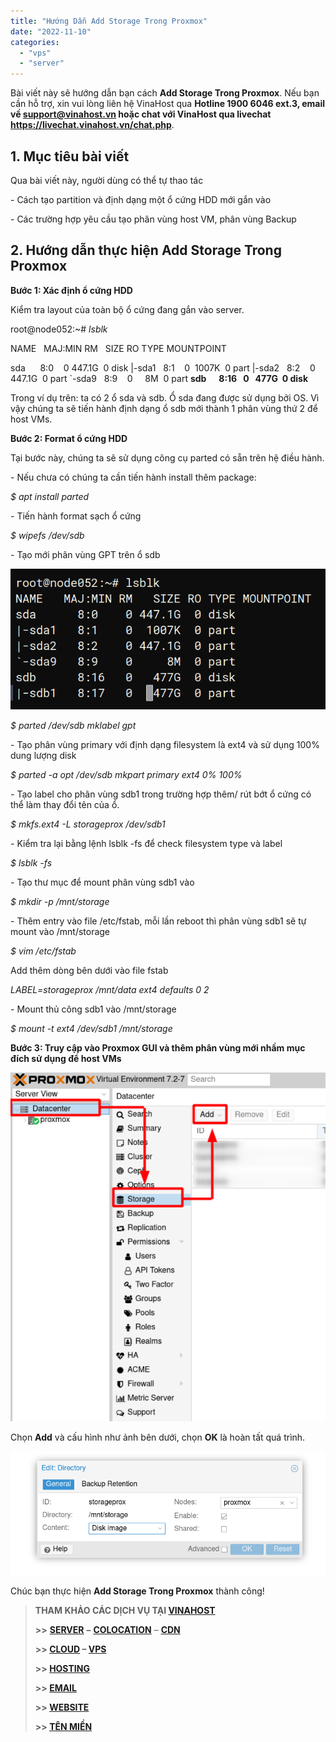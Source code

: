 ```yaml
---
title: "Hướng Dẫn Add Storage Trong Proxmox"
date: "2022-11-10"
categories: 
  - "vps"
  - "server"
---
```


Bài viết này sẽ hướng dẫn bạn cách **Add Storage Trong Proxmox**. Nếu bạn cần hỗ trợ, xin vui lòng liên hệ VinaHost qua **Hotline 1900 6046 ext.3, email về support@vinahost.vn hoặc chat với VinaHost qua livechat https://livechat.vinahost.vn/chat.php**.

## 1\. Mục tiêu bài viết

Qua bài viết này, người dùng có thể tự thao tác

\- Cách tạo partition và định dạng một ổ cứng HDD mới gắn vào

\- Các trường hợp yêu cầu tạo phân vùng host VM, phân vùng Backup

## 2\. Hướng dẫn thực hiện Add Storage Trong Proxmox

**Bước 1: Xác định ổ cứng HDD**

Kiểm tra layout của toàn bộ ổ cứng đang gắn vào server.

root@node052:~# _lsblk_

NAME   MAJ:MIN RM   SIZE RO TYPE MOUNTPOINT

sda      8:0    0 447.1G  0 disk
|-sda1   8:1    0  1007K  0 part
|-sda2   8:2    0 447.1G  0 part
\`-sda9   8:9    0     8M  0 part
**sdb      8:16   0   477G  0 disk** 

Trong ví dụ trên: ta có 2 ổ sda và sdb. Ổ sda đang được sử dụng bởi OS. Vì vậy chúng ta sẽ tiến hành định dạng ổ sdb mới thành 1 phân vùng thứ 2 để host VMs.

**Bước 2: Format ổ cứng HDD**

Tại bước này, chúng ta sẽ sử dụng công cụ parted có sẵn trên hệ điều hành.

\- Nếu chưa có chúng ta cần tiến hành install thêm package:

_$ apt install parted_

\- Tiến hành format sạch ổ cứng

_$ wipefs /dev/sdb_

\- Tạo mới phân vùng GPT trên ổ sdb

![Add Storage Trong Proxmox](images/huong-dan-add-storage-trong-proxmox-1.png)

_$ parted /dev/sdb mklabel gpt_

\- Tạo phân vùng primary với định dạng filesystem là ext4 và sử dụng 100% dung lượng disk

_$ parted -a opt /dev/sdb mkpart primary ext4 0% 100%_

_\-_ Tạo label cho phân vùng sdb1 trong trường hợp thêm/ rút bớt ổ cứng có thể làm thay đổi tên của ổ.

_$ mkfs.ext4 -L storageprox /dev/sdb1_

_\-_ Kiểm tra lại bằng lệnh lsblk -fs để check filesystem type và label

_$ lsblk -fs_

_\-_ Tạo thư mục để mount phân vùng sdb1 vào

_$ mkdir -p /mnt/storage_

\- Thêm entry vào file /etc/fstab, mỗi lần reboot thì phân vùng sdb1 sẽ tự mount vào /mnt/storage

_$ vim /etc/fstab_

Add thêm dòng bên dưới vào file fstab

_LABEL=storageprox /mnt/data ext4 defaults 0 2_

\- Mount thủ công sdb1 vào /mnt/storage

_$ mount -t ext4 /dev/sdb1 /mnt/storage_

**Bước 3: Truy cập vào Proxmox GUI và thêm phân vùng mới nhầm mục đích sử dụng để host VMs**

![Add Storage Trong Proxmox](images/huong-dan-add-storage-trong-proxmox-2.png)

Chọn **Add** và cấu hình như ảnh bên dưới, chọn **OK** là hoàn tất quá trình.

![Add Storage Trong Proxmox](images/huong-dan-add-storage-trong-proxmox-3.png)

Chúc bạn thực hiện **Add Storage Trong Proxmox** thành công!

> **THAM KHẢO CÁC DỊCH VỤ TẠI [VINAHOST](https://kb.vinahost.vn/)**
> 
> **\>>** [**SERVER**](https://vinahost.vn/thue-may-chu-rieng/) **–** [**COLOCATION**](https://vinahost.vn/colocation.html) – [**CDN**](https://vinahost.vn/dich-vu-cdn-chuyen-nghiep)
> 
> **\>> [CLOUD](https://vinahost.vn/cloud-server-gia-re/) – [VPS](https://vinahost.vn/vps-ssd-chuyen-nghiep/)**
> 
> **\>> [HOSTING](https://vinahost.vn/wordpress-hosting)**
> 
> **\>> [EMAIL](https://vinahost.vn/email-hosting)**
> 
> **\>> [WEBSITE](http://vinawebsite.vn/)**
> 
> **\>> [TÊN MIỀN](https://vinahost.vn/ten-mien-gia-re/)**
